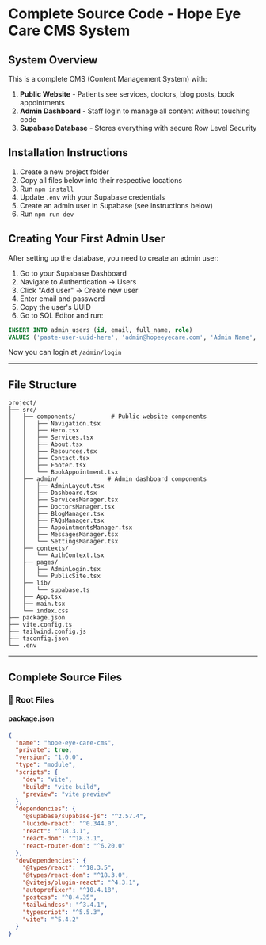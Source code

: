 # Complete Source Code - Hope Eye Care CMS System

## System Overview

This is a complete CMS (Content Management System) with:
1. **Public Website** - Patients see services, doctors, blog posts, book appointments
2. **Admin Dashboard** - Staff login to manage all content without touching code
3. **Supabase Database** - Stores everything with secure Row Level Security

## Installation Instructions

1. Create a new project folder
2. Copy all files below into their respective locations
3. Run `npm install`
4. Update `.env` with your Supabase credentials
5. Create an admin user in Supabase (see instructions below)
6. Run `npm run dev`

## Creating Your First Admin User

After setting up the database, you need to create an admin user:

1. Go to your Supabase Dashboard
2. Navigate to Authentication → Users
3. Click "Add user" → Create new user
4. Enter email and password
5. Copy the user's UUID
6. Go to SQL Editor and run:

```sql
INSERT INTO admin_users (id, email, full_name, role)
VALUES ('paste-user-uuid-here', 'admin@hopeeyecare.com', 'Admin Name', 'admin');
```

Now you can login at `/admin/login`

---

## File Structure

```
project/
├── src/
│   ├── components/          # Public website components
│   │   ├── Navigation.tsx
│   │   ├── Hero.tsx
│   │   ├── Services.tsx
│   │   ├── About.tsx
│   │   ├── Resources.tsx
│   │   ├── Contact.tsx
│   │   ├── Footer.tsx
│   │   └── BookAppointment.tsx
│   ├── admin/              # Admin dashboard components
│   │   ├── AdminLayout.tsx
│   │   ├── Dashboard.tsx
│   │   ├── ServicesManager.tsx
│   │   ├── DoctorsManager.tsx
│   │   ├── BlogManager.tsx
│   │   ├── FAQsManager.tsx
│   │   ├── AppointmentsManager.tsx
│   │   ├── MessagesManager.tsx
│   │   └── SettingsManager.tsx
│   ├── contexts/
│   │   └── AuthContext.tsx
│   ├── pages/
│   │   ├── AdminLogin.tsx
│   │   └── PublicSite.tsx
│   ├── lib/
│   │   └── supabase.ts
│   ├── App.tsx
│   ├── main.tsx
│   └── index.css
├── package.json
├── vite.config.ts
├── tailwind.config.js
├── tsconfig.json
└── .env
```

---

## Complete Source Files

### 📁 Root Files

#### **package.json**
```json
{
  "name": "hope-eye-care-cms",
  "private": true,
  "version": "1.0.0",
  "type": "module",
  "scripts": {
    "dev": "vite",
    "build": "vite build",
    "preview": "vite preview"
  },
  "dependencies": {
    "@supabase/supabase-js": "^2.57.4",
    "lucide-react": "^0.344.0",
    "react": "^18.3.1",
    "react-dom": "^18.3.1",
    "react-router-dom": "^6.20.0"
  },
  "devDependencies": {
    "@types/react": "^18.3.5",
    "@types/react-dom": "^18.3.0",
    "@vitejs/plugin-react": "^4.3.1",
    "autoprefixer": "^10.4.18",
    "postcss": "^8.4.35",
    "tailwindcss": "^3.4.1",
    "typescript": "^5.5.3",
    "vite": "^5.4.2"
  }
}
```

